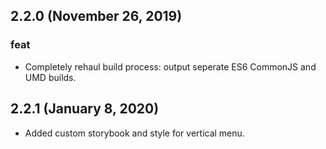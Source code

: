 ## 2.2.0 (November 26, 2019)

### feat
- Completely rehaul build process: output seperate ES6 CommonJS and UMD builds.


## 2.2.1 (January 8, 2020)

- Added custom storybook and style for vertical menu.
